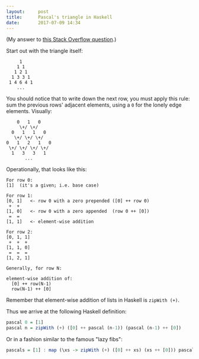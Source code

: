 ```yaml
---
layout:     post
title:      Pascal's triangle in Haskell
date:       2017-07-09 14:34
---
```


(My answer to [this Stack Overflow question](https://stackoverflow.com/a/44999165/612169).)

Start out with the triangle itself:

         1
        1 1
       1 2 1
      1 3 3 1
     1 4 6 4 1
        ...

You should notice that to write down the next row, you must apply this rule: sum the previous rows' adjacent elements, using a `0` for the lonely edge elements. Visually:

        0   1   0
         \+/ \+/
      0   1   1   0
       \+/ \+/ \+/
    0   1   2   1   0
     \+/ \+/ \+/ \+/
      1   3   3   1
           ...

Operationally, that looks like this:

    For row 0:
    [1]  (it's a given; i.e. base case)
    
    For row 1:
    [0, 1]   <- row 0 with a zero prepended ([0] ++ row 0)
     +  +
    [1, 0]   <- row 0 with a zero appended  (row 0 ++ [0])
     =  =
    [1, 1]   <- element-wise addition
    
    For row 2:
    [0, 1, 1]
     +  +  +
    [1, 1, 0]
     =  =  =
    [1, 2, 1]

    Generally, for row N:
    
    element-wise addition of:
      [0] ++ row(N-1)
      row(N-1) ++ [0]

Remember that element-wise addition of lists in Haskell is `zipWith (+)`.

Thus we arrive at the following Haskell definition:

```haskell
pascal 0 = [1]
pascal n = zipWith (+) ([0] ++ pascal (n-1)) (pascal (n-1) ++ [0])
```

Or in a fashion similar to the famous "lazy fibs":

```haskell
pascals = [1] : map (\xs -> zipWith (+) ([0] ++ xs) (xs ++ [0])) pascals
```
